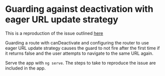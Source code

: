 # Guarding against deactivation with eager URL update strategy

This is a reproduction of the issue outlined [here](https://github.com/angular/angular/issues/40194)

Guarding a route with canDeactivate and configuring the router to use eager URL update strategy causes the guard to not fire after the first time if it returns false and the user attempts to navigate to the same URL again.

Serve the app with `ng serve`. The steps to take to reproduce the issue are included in the app.
